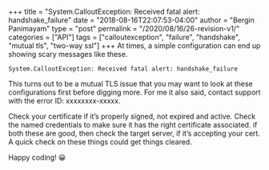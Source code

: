 +++
title = "System.CalloutException: Received fatal alert: handshake_failure"
date = "2018-08-16T22:07:53-04:00"
author = "Bergin Panimayam"
type = "post"
permalink = "/2020/08/16/26-revision-v1/"
categories = ["API"]
tags = ["calloutexception", "failure", "handshake", "mutual tls", "two-way ssl"]
+++
At times, a simple configuration can end up showing scary messages like these.

```
System.CalloutException: Received fatal alert: handshake_failure
```

This turns out to be a mutual TLS issue that you may want to look at these configurations first before digging more. For me it also said, contact support with the error ID: xxxxxxxx-xxxxx.

Check your certificate if it’s properly signed, not expired and active.
Check the named credentials to make sure it has the right certificate associated.
if both these are good, then check the target server, if it’s accepting your cert.
A quick check on these things could get things cleared.

Happy coding! 😀